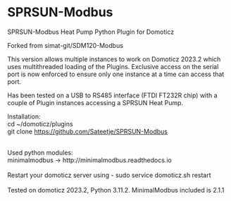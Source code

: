 # SPRSUN-Modbus
SPRSUN-Modbus Heat Pump Python Plugin for Domoticz

Forked from simat-git/SDM120-Modbus 

This version allows multiple instances to work on Domoticz 2023.2 which uses multithreaded loading of the Plugins.
Exclusive access on the serial port is now enforced to ensure only one instance at a time can access that port.

Has been tested on a USB to RS485 interface (FTDI FT232R chip) with a couple of Plugin instances accessing a SPRSUN Heat Pump.

Installation: <br>
cd ~/domoticz/plugins<br>
git clone https://github.com/Sateetje/SPRSUN-Modbus<br>

<br>
Used python modules: <br>
minimalmodbus -> http://minimalmodbus.readthedocs.io<br>
<br>
Restart your domoticz server using - sudo service domoticz.sh restart
<br>
<br>
Tested on domoticz 2023.2, Python 3.11.2.  MinimalModbus included is 2.1.1

